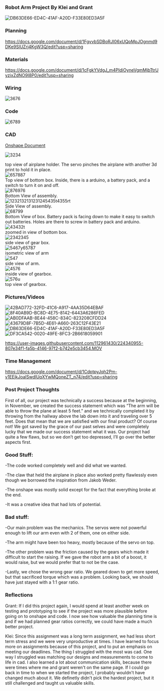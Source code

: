 ### Robot Arm Project By Klei and Grant
![DB63DE66-ED4C-41AF-A20D-F33E80ED3A5F](https://user-images.githubusercontent.com/112961430/224341052-c560f472-c529-4494-a47d-4f968f58772f.jpeg)

### Planning
https://docs.google.com/document/d/1FgvvbSDBoRJI06xUQpMpJOgnmd9DKe9SlUZrj4KgW3Q/edit?usp=sharing
### Materials
https://docs.google.com/document/d/1cFgkYVdgJ_m4PIdiOyneVgmMjbTtrUyzixZdNO9I8P0/edit?usp=sharing
### Wiring 
![3676](https://user-images.githubusercontent.com/112961430/223809378-427893e8-c7b1-4b99-b90b-6442d20fbf80.PNG)

### Code 
![6789](https://user-images.githubusercontent.com/112961430/223812342-bcbcfb7a-0a6c-4634-bf4f-a68768a1ff46.PNG)

### CAD
[Onshape Document](https://cvilleschools.onshape.com/documents/47e42486aa1f04385733a015/w/cf439275c7c100674ca82dee/e/2871b8441496d47856568721?renderMode=0&uiState=6409efdaf6606948eb77c350)

![3234](https://user-images.githubusercontent.com/112961430/222746515-05ee210f-e042-45a0-9256-c03e15a3c6b3.PNG)<figcaption>top view of airplane holder. The servo pinches the airplane with another 3d print to hold it in place. </figcaption>
![657887](https://user-images.githubusercontent.com/112961430/222463198-fb8b333b-57bc-4cdf-a789-d397bb074a45.PNG)<figcaption>Top view of bottom box. Inside, there is a arduino, a battery pack, and a switch to turn it on and off. </figcaption>
![876976](https://user-images.githubusercontent.com/112961430/222463201-f148bd1c-36ce-49c3-8d6c-6265588da07b.PNG)<figcaption> Bottom View of assembly. </figcaption>
![1232132131231245435t4355rt](https://user-images.githubusercontent.com/112961430/222463204-1b2e2286-ba9e-44f2-b01a-da15168b5c7c.PNG)<figcaption> Side View of assembly. </figcaption>
![68799](https://user-images.githubusercontent.com/112961430/222463205-62a55634-0c3e-42bd-a480-79c61538a5ad.PNG)<figcaption> Bottom View of box. Battery pack is facing down to make it easy to switch out batteries. Holes are there to screw in battery pack and arduino. </figcaption>
![43432t](https://user-images.githubusercontent.com/112961430/222463206-11517aca-bd37-45bf-a0e9-e25133470c9a.PNG)<figcaption> zoomed in view of bottom box. </figcaption>
![2342345](https://user-images.githubusercontent.com/112961430/222463209-a2ff7266-5d67-4487-8ef0-0efa0e2df4bb.PNG)<figcaption> side view of gear box.</figcaption>
![5467y65787](https://user-images.githubusercontent.com/112961430/222463210-8f6b1764-72b2-4b78-ad56-8fe2889d4983.PNG)<figcaption> isometric view of arm </figcaption>
![547](https://user-images.githubusercontent.com/112961430/223136519-94e0dfbc-802c-46da-b555-66ef68711a05.PNG)<figcaption> side view of arm. </figcaption>
![4576](https://user-images.githubusercontent.com/112961430/223141934-f431f907-46a8-4320-82ae-70691d821756.PNG)<figcaption> inside view of gearbox. </figcaption>
![576u](https://user-images.githubusercontent.com/112961430/223141935-5290896c-7c5b-40ea-bfeb-79299d71923e.PNG)<figcaption> top view of gearbox. </figcaption>


### Pictures/Videos
![42BAD772-32FD-41C6-A917-4AA35D64EBAF](https://user-images.githubusercontent.com/112961430/224341026-630ad833-c4c9-413c-bbee-7db91a99aa38.jpeg)
![8F40AB9D-BC8D-4E75-8142-6443A6286FED](https://user-images.githubusercontent.com/112961430/224340980-d9e7a9f8-decb-4365-b0de-2cfb6bbd580b.jpeg)
![AB0DFAAB-8E44-458C-834C-823208CFDD24](https://user-images.githubusercontent.com/112961430/224340988-ff807781-a5f4-47a0-a124-e57955d9ac6a.jpeg)
![43679D8F-7B5D-4E61-A660-263C12F43E21](https://user-images.githubusercontent.com/112961430/224340997-94a89b7b-ba46-43f6-ac6c-3470831e6f78.jpeg)
![DB63DE66-ED4C-41AF-A20D-F33E80ED3A5F](https://user-images.githubusercontent.com/112961430/224341052-c560f472-c529-4494-a47d-4f968f58772f.jpeg)
![DF3CA542-0020-49FE-8FC3-2B6618059901](https://user-images.githubusercontent.com/112961430/224340969-6402c6ef-62de-4167-a9b4-bb5990ffc865.jpeg)

https://user-images.githubusercontent.com/112961430/224340955-807e34f1-fa5b-4146-97f2-b742e5cb3454.MOV

### Time Management
https://docs.google.com/document/d/1CdptpyJqh2Pm-v1EEjkJoalSwdlUqXYwMQoneZT_n74/edit?usp=sharing

### Post Project Thoughts
First of all, our project was technically a success because at the beginning, in November, we created the success statement which was “The arm will be able to throw the plane at least 5 feet.” and we technically completed it by throwing from the hallway above the lab down into it and traveling over 5 feet. Does that mean that we are satisfied with our final product? Of course not! We got saved by the grace of our past selves and were completely lucky that we made our success statement what it was. Our project had quite a few flaws, but so we don’t get too depressed, I’ll go over the better aspects first. 

### Good Stuff:
-The code worked completely well and did what we wanted.

-The claw that held the airplane in place also worked pretty flawlessly even though we borrowed the inspiration from Jakob Weder. 

-The onshape was mostly solid except for the fact that everything broke at the end. 

-It was a creative idea that had lots of potential.

### Bad stuff:
-Our main problem was the mechanics. The servos were not powerful enough to lift our arm even with 2 of them, one on either side.

-The arm might have been too heavy, mostly because of the servo on top.

-The other problem was the friction caused by the gears which made it difficult to start the raising. If we gave the robot arm a bit of a boost, it would raise, but we would prefer that to not be the case. 

-Lastly, we chose the wrong gear ratio. We geared down to get more speed, but that sacrificed torque which was a problem. Looking back, we should have just stayed with a 1:1 gear ratio.

### Reflections
Grant: If I did this project again, I would spend at least another week on testing and prototyping to see if the project was more plausible before going on to onshape and code. I now see how valuable the planning time is and if we had planned gear ratios correctly, we could have made a much better project.

Klei: Since this assignment was a long term assignment, we had less short term stress and we were very unproductive at times. I have learned to focus more on assignments because of this project, and to put an emphasis on meeting our deadlines. The thing I struggled with the most was cad. One way I struggled was matching our designs and measurements to come to life in cad. I also learned a lot about communication skills, because there were times where me and grant weren't on the same page. If I could go back in time to when we started the project, I probably wouldn't have changed much about it. We definetly didn't pick the hardest project, but it still challenged and taught us valuable skills. 
